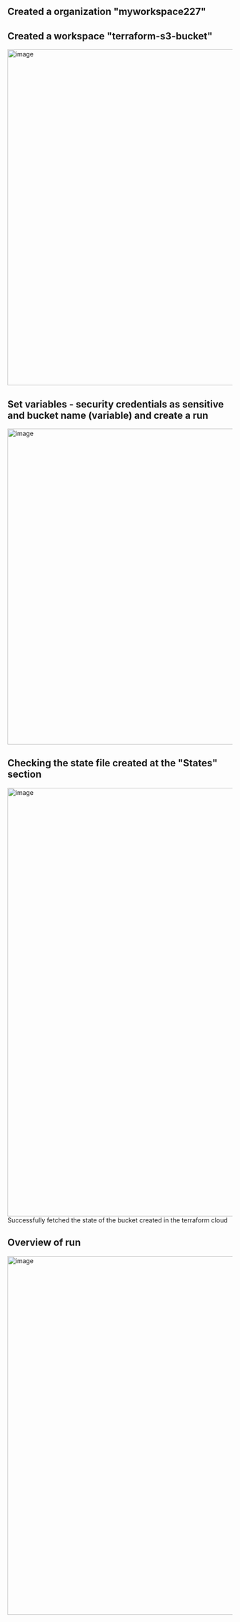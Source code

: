 ## Created a organization "myworkspace227"

## Created a workspace "terraform-s3-bucket"
<img width="752" alt="image" src="https://github.com/user-attachments/assets/58597be9-3e5c-43b9-9014-3132cf1a00ad" />

## Set variables - security credentials as sensitive and bucket name (variable) and create a run
<img width="707" alt="image" src="https://github.com/user-attachments/assets/030af87a-8a34-46eb-b7d8-f20d08d5c66e" />

## Checking the state file created at the "States" section
<img width="959" alt="image" src="https://github.com/user-attachments/assets/71cf47b2-4402-45ee-8887-3d6371bda01a" />
Successfully fetched the state of the bucket created in the terraform cloud

## Overview of run
<img width="803" alt="image" src="https://github.com/user-attachments/assets/f90aca83-4aef-4fb1-af62-50f5562e3796" />



